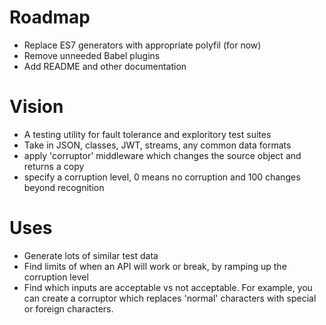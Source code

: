 Roadmap
=======

- Replace ES7 generators with appropriate polyfil (for now)
- Remove unneeded Babel plugins
- Add README and other documentation


Vision
======

- A testing utility for fault tolerance and exploritory test suites
- Take in JSON, classes, JWT, streams, any common data formats
- apply 'corruptor' middleware which changes the source object and returns a copy
- specify a corruption level, 0 means no corruption and 100 changes beyond recognition


Uses
====

- Generate lots of similar test data
- Find limits of when an API will work or break, by ramping up the corruption level
- Find which inputs are acceptable vs not acceptable. For example, you can create a corruptor which replaces 'normal' characters with special or foreign characters. 






